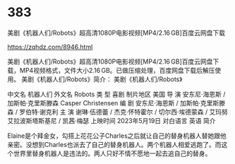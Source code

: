 # 383
美剧《机器人们/Robots》超高清1080P电影视频[MP4/2.16 GB]百度云网盘下载

https://zqhdz.com/8946.html

美剧《机器人们/Robots》超高清1080P电影视频[MP4/2.16 GB]百度云网盘下载，MP4视频格式，文件大小2.16 GB。已做压缩处理，百度网盘下载后解压使用。
美剧《机器人们/Robots》简介：
美剧《机器人们/Robots》

中文名
机器人们
外文名
Robots
类    型
喜剧
制片地区
美国
导    演
安东尼·海恩斯 / 加斯帕·克里斯滕森 Casper Christensen
编    剧
安东尼·海恩斯 / 加斯帕·克里斯滕森 / 罗伯特·谢克利
主    演
谢琳·伍德蕾 / 杰克·怀特霍尔 / 切尔西·埃德蒙森 / 艾玛努艾拉波斯塔斯基尼 / 凯茜·梅瑟
上映时间
2023年5月19日
对白语言
英语
简介

Elaine是个拜金女，勾搭上花花公子Charles之后就让自己的替身机器人替她跟他亲密。没想到Charles也派去了自己的替身机器人。两个机器人相爱逃跑了。而这个世界里替身机器人是违法的。两人只好不情不愿地一起去追自己的替身。

